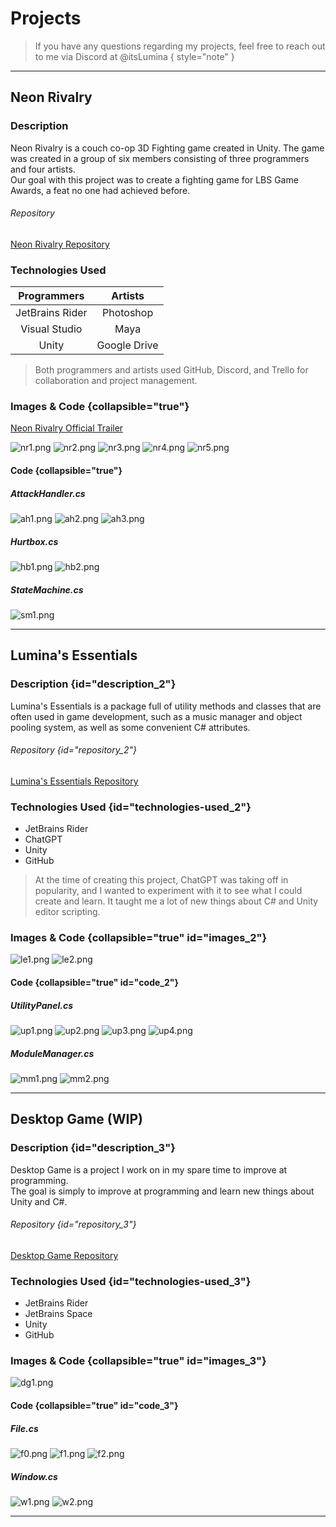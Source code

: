 # Projects

> If you have any questions regarding my projects, feel free to reach out to me via Discord at @itsLumina { style="note" }

---

## Neon Rivalry

### Description

Neon Rivalry is a couch co-op 3D Fighting game created in Unity.
The game was created in a group of six members consisting of three programmers and four artists.   
Our goal with this project was to create a fighting game for LBS Game Awards, a feat no one had achieved before.

###### Repository

[Neon Rivalry Repository](https://github.com/ltsLumina/NeonRivalry)

### Technologies Used

|   Programmers   |   Artists    |
|:---------------:|:------------:|
| JetBrains Rider |  Photoshop   |
|  Visual Studio  |     Maya     |
|      Unity      | Google Drive |

> Both programmers and artists used GitHub, Discord, and Trello for collaboration and project management.

### Images & Code {collapsible="true"}

[Neon Rivalry Official Trailer](https://www.youtube.com/watch?v=UevxVm1XZMU)

![nr1.png](../../images/nr1.png)
![nr2.png](../../images/nr2.png)
![nr3.png](../../images/nr3.png)
![nr4.png](../../images/nr4.png)
![nr5.png](../../images/nr5.png)

#### Code {collapsible="true"}
##### AttackHandler.cs
![ah1.png](../../images/ah1.png)
![ah2.png](../../images/ah2.png)
![ah3.png](../../images/ah3.png)

##### Hurtbox.cs
![hb1.png](../../images/hb1.png)
![hb2.png](../../images/hb2.png)

##### StateMachine.cs
![sm1.png](../../images/sm1.png)

---

## Lumina's Essentials

### Description {id="description_2"}

Lumina's Essentials is a package full of utility methods and classes that are often used in game development, such as a music manager and object pooling system, as well as some convenient C# attributes.

###### Repository {id="repository_2"}

[Lumina's Essentials Repository](https://github.com/ltsLumina/Lumina-Essentials)

### Technologies Used {id="technologies-used_2"}

- JetBrains Rider
- ChatGPT 
- Unity
- GitHub

> At the time of creating this project, ChatGPT was taking off in popularity, and I wanted to experiment with it to see what I could create and learn.
> It taught me a lot of new things about C# and Unity editor scripting.

### Images & Code {collapsible="true" id="images_2"}
![le1.png](../../images/le1.png)
![le2.png](../../images/le2.png)

#### Code {collapsible="true" id="code_2"}
##### UtilityPanel.cs
![up1.png](../../images/up1.png)
![up2.png](../../images/up2.png)
![up3.png](../../images/up3.png)
![up4.png](../../images/up4.png)

##### ModuleManager.cs
![mm1.png](../../images/mm1.png)
![mm2.png](../../images/mm2.png)

---

## Desktop Game (WIP)

### Description {id="description_3"}

Desktop Game is a project I work on in my spare time to improve at programming.  
The goal is simply to improve at programming and learn new things about Unity and C#.

###### Repository {id="repository_3"}

[Desktop Game Repository](https://github.com/ltsLumina/DesktopGame)

### Technologies Used {id="technologies-used_3"}

- JetBrains Rider
- JetBrains Space
- Unity 
- GitHub

### Images & Code {collapsible="true" id="images_3"}
![dg1.png](../../images/dg1.png)

#### Code {collapsible="true" id="code_3"}
##### File.cs
![f0.png](../../images/f0.png)
![f1.png](../../images/f1.png)
![f2.png](../../images/f2.png)

##### Window.cs
![w1.png](../../images/w1.png)
![w2.png](../../images/w2.png)

---